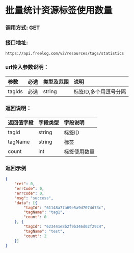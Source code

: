 # 批量统计资源标签使用数量



### 调用方式: GET



### 接口地址:

```
https://api.freelog.com/v2/resources/tags/statistics
```



### url传入参数说明：

| 参数 | 必选 | 类型及范围 | 说明 |
| :--- | :--- | :--- | :--- |
|tagIds | 必选 | string | 标签ID,多个用逗号分隔 |



### 返回说明：

| 返回值字段 | 字段类型 | 字段说明 |
| :--- | :--- | :--- |
| tagId | string | 标签ID |
| tagName | string | 标签 |
| count | int | 标签使用数量 |


### 返回示例

```json
{
	"ret": 0,
	"errCode": 0,
	"errcode": 0,
	"msg": "success",
	"data": [{
		"tagId": "61148a77a69e5a9d7074d73c",
		"tagName": "tag1",
		"count": 0
	}, {
		"tagId": "623441e8b2f9b346d02f29c4",
		"tagName": "test",
		"count": 2
	}]
}
```
